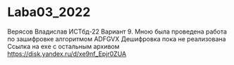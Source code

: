 # Laba03_2022
Верясов Владислав ИСТбд-22 Вариант 9.
Мною была проведена работа по зашифровке алгоритмом ADFGVX
Дешифровка пока не реализована
Ссылка на exe с остальным архивом
https://disk.yandex.ru/d/xe9nf_Epjr0ZUA
